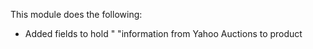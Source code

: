 This module does the following:

- Added fields to hold " "information from Yahoo Auctions to product
